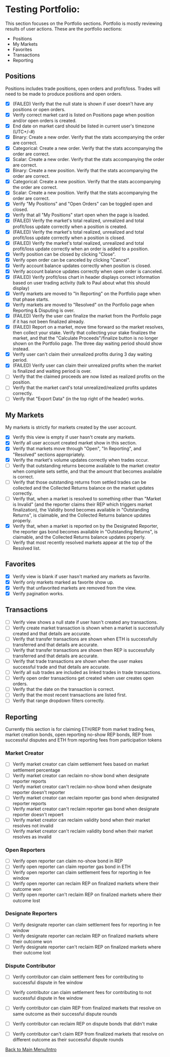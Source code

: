 # Testing Portfolio:

This section focuses on the Portfolio sections. Portfolio is mostly reviewing results of user actions. These are the portfolio sections:

  * Positions
  * My Markets
  * Favorites
  * Transactions
  * Reporting


## Positions

Positions includes trade positions, open orders and profit/loss. Trades will need to be made to produce positions and open orders.

- [X] (FAILED) Verify that the null state is shown if user doesn't have any positions or open orders.
- [X] Verify correct market card is listed on Positions page when position and/or open orders is created.
- [X] End date on market card should be listed in current user's timezone (UTC+/-#)
- [X] Binary: Create a new order. Verify that the stats accompanying the order are correct.
- [X] Categorical: Create a new order. Verify that the stats accompanying the order are correct.
- [X] Scalar: Create a new order. Verify that the stats accompanying the order are correct.
- [X] Binary: Create a new position. Verify that the stats accompanying the order are correct.
- [X] Categorical: Create a new position. Verify that the stats accompanying the order are correct.
- [X] Scalar: Create a new position. Verify that the stats accompanying the order are correct.
- [X] Verify "My Positions" and "Open Orders" can be toggled open and closed.
- [X] Verify that all "My Positions" start open when the page is loaded.
- [X] (FAILED) Verify the market's total realized, unrealized and total profit/loss update correctly when a position is created.
- [X] (FAILED) Verify the market's total realized, unrealized and total profit/loss update correctly when a position is closed.
- [X] (FAILED) Verify the market's total realized, unrealized and total profit/loss update correctly when an order is added to a position.
- [X] Verify position can be closed by clicking "Close".
- [X] Verify open order can be canceled by clicking "Cancel".
- [X] Verify account balance updates correctly when position is closed.
- [X] Verify account balance updates correctly when open order is canceled.
- [X] (FAILED) Verify profit/loss chart in header displays correct information based on user trading activity (talk to Paul about what this should display)
- [X] Verify markets are moved to "In Reporting" on the Portfolio page when that phase starts.
- [X] Verify markets are moved to "Resolved" on the Portfolio page when Reporting & Disputing is over.
- [X] (FAILED) Verify the user can finalize the market from the Portfolio page if it has not been finalized already.
- [X] (FAILED) Report on a market, move time forward so the market resolves, then collect your stake. Verify that collecting your stake finalizes the market, and that the "Calculate Proceeds"/finalize button is no longer shown on the Portfolio page. The three day waiting period should show instead.
- [X] Verify user can't claim their unrealized profits during 3 day waiting period.
- [X] (FAILED) Verify user can claim their unrealized profits when the market is finalized and waiting period is over.
- [ ] Verify that the claimed proceeds are now listed as realized profits on the position.
- [ ] Verify that the market card's total unrealized/realized profits updates correctly.
- [ ] Verify that "Export Data" (in the top right of the header) works.

## My Markets

My markets is strictly for markets created by the user account.

- [x] Verify this view is empty if user hasn't create any markets.
- [x] Verify all user account created market show in this section.
- [x] Verify that markets move through "Open", "In Reporting", and "Resolved" sections appropriately.
- [x] Verify the market's volume updates correctly when trades occur.
- [ ] Verify that outstanding returns become available to the market creator when complete sets settle, and that the amount that becomes available is correct.
- [ ] Verify that those outstanding returns from settled trades can be collected and the Collected Returns balance on the market updates correctly.
- [ ] Verify that, when a market is resolved to something other than "Market is Invalid" (and the reporter claims their REP which triggers market finalization), the Validity bond becomes available in "Outstanding Returns", is claimable, and the Collected Returns balance updates properly.
- [x] Verify that, when a market is reported on by the Designated Reporter, the reporter gas bond becomes available in "Outstanding Returns", is claimable, and the Collected Returns balance updates properly.
- [ ] Verify that most recently resolved markets appear at the top of the Resolved list.

## Favorites

- [x] Verify view is blank if user hasn't marked any markets as favorite.
- [x] Verify only markets marked as favorite show up.
- [x] Verify that unfavorited markets are removed from the view.
- [x] Verify pagination works.

## Transactions

- [ ] Verify view shows a null state if user hasn't created any transactions.
- [ ] Verify create market transaction is shown when a market is successfully created and that details are accurate.
- [ ] Verify that transfer transactions are shown when ETH is successfully transferred and that details are accurate.
- [ ] Verify that transfer transactions are shown then REP is successfully transferred and that details are accurate.
- [ ] Verify that trade transactions are shown when the user makes successful trade and that details are accurate.
- [ ] Verify all sub trades are included as linked trades in trade transactions.
- [ ] Verify open order transactions get created when user creates open orders.
- [ ] Verify that the date on the transaction is correct.
- [ ] Verify that the most recent transactions are listed first.
- [ ] Verify that range dropdown filters correctly.

## Reporting

Currently this section is for claiming ETH/REP from market trading fees, market creation bonds, open reporting no-show REP bonds, REP from successful disputes and ETH from reporting fees from participation tokens 

### Market Creator

- [ ] Verify market creator can claim settlement fees based on market settlement percentage
- [ ] Verify market creator can reclaim no-show bond when designate reporter reports
- [ ] Verify market creator can't reclaim no-show bond when designate reporter doesn't reporter
- [ ] Verify market creator can reclaim reporter gas bond when designated reporter reports
- [ ] Verify market creator can't reclaim reporter gas bond when designate reporter doesn't repoert
- [ ] Verify market creator can reclaim validity bond when their market resolves not invalid
- [ ] Verify market creator can't reclaim validity bond when their market resolves as invalid

### Open Reporters

- [ ] Verify open reporter can claim no-show bond in REP
- [ ] Verify open reporter can claim reporter gas bond in ETH
- [ ] Verify open reporter can claim settlement fees for reporting in fee window
- [ ] Verify open reporter can reclaim REP on finalized markets where their outcome won
- [ ] Verify open reporter can't reclaim REP on finalized markets where their outcome lost

### Designate Reporters

- [ ] Verify designate reporter can claim settlement fees for reporting in fee window
- [ ] Verify designate reporter can reclaim REP on finalized markets where their outcome won
- [ ] Verify designate reporter can't reclaim REP on finalized markets where their outcome lost

### Dispute Contributor

- [ ] Verify contributor can claim settlement fees for contributing to successful dispute in fee window
- [ ] Verify contributor can claim settlement fees for contributing to not successful dispute in fee window
- [ ] Verify contributor can claim REP from finalized markets that resolve on same outcome as their successful dispute rounds
- [ ] Verify contributor can reclaim REP on dispute bonds that didn't make
- [ ] Verify contributor can't claim REP from finalized markets that resolve on different outcome as their successful dispute rounds



[Back to Main Menu/Intro](https://github.com/AugurProject/augur-walkthrough/)
